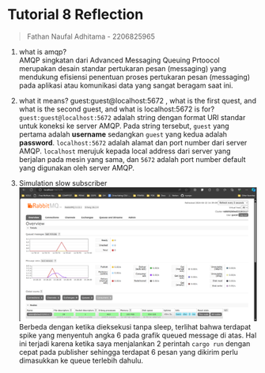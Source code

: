 # Tutorial 8 Reflection
> Fathan Naufal Adhitama - 2206825965

1. what is amqp?<br>
AMQP singkatan dari Advanced Messaging Queuing Prtoocol merupakan desain standar pertukaran pesan (messaging) yang mendukung efisiensi penentuan proses pertukaran pesan (messaging) pada aplikasi atau komunikasi data yang sangat beragam saat ini.
2. what it means? guest:guest@localhost:5672 , what is the first quest, and what is 
the second guest, and what is localhost:5672 is for? <br>
`guest:guest@localhost:5672` adalah string dengan format URI standar untuk koneksi ke server AMQP. Pada string tersebut, `guest` yang pertama adalah **username** sedangkan `guest` yang kedua adalah **password**. `localhost:5672` adalah alamat dan port number dari server AMQP. `localhost` merujuk kepada local address dari server yang berjalan pada mesin yang sama, dan `5672` adalah port number default yang digunakan oleh server AMQP.

3. Simulation slow subscriber
![slow subscriber](img/slow.png)
Berbeda dengan ketika dieksekusi tanpa sleep, terlihat bahwa terdapat spike yang menyentuh angka 6 pada grafik queued message di atas. Hal ini terjadi karena ketika saya menjalankan 2 perintah `cargo run` dengan cepat pada publisher sehingga terdapat 6 pesan yang dikirim perlu dimasukkan ke queue terlebih dahulu.